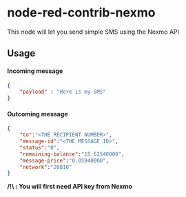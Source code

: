 # node-red-contrib-nexmo

This node will let you send simple SMS using the Nexmo API

## Usage

#### Incoming message
``` json
{
    "payload" : "Here is my SMS"
}
```

#### Outcoming message

``` json
{
    "to":"<THE RECIPIENT NUMBER>",
    "message-id":"<THE MESSAGE ID>",
    "status":"0",
    "remaining-balance":"15.52540000",
    "message-price":"0.05940000",
    "network":"20810"
}
```

**/!\ : You will first need API key from Nexmo**